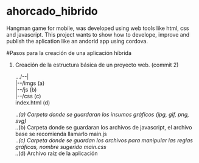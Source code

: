 # ahorcado_hibrido
Hangman game for mobile, was developed using web tools like html, css and javascript. This project wants to show how to develope, improve and publish the aplication like an andorid app using cordova.

#Pasos para la creación de una aplicación híbrida  

1. Creación de la estructura básica de un proyecto web. (commit 2)  

    .../--|    
       |--/imgs   (a)  
       |--/js     (b)  
       |--/css    (c)  
          index.html (d)  

    ..*(a) Carpeta donde se guardaran los insumos gráficos (jpg, gif, png, svg)  
    ..*(b) Carpeta donde se guardaran los archivos de javascript, el archivo base se recomienda llamarlo main.js  
    ..*(c) Carpeta donde se guardan los archivos para manipular las reglas gráficas, nombre sugerido main.css  
    ..*(d) Archivo raíz de la aplicación  
